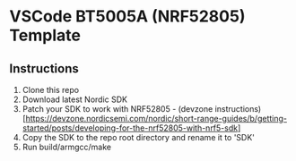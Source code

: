 # VSCode BT5005A (NRF52805) Template

## Instructions
1. Clone this repo
2. Download latest Nordic SDK
3. Patch your SDK to work with NRF52805 - (devzone instructions) [https://devzone.nordicsemi.com/nordic/short-range-guides/b/getting-started/posts/developing-for-the-nrf52805-with-nrf5-sdk]
4. Copy the SDK to the repo root directory and rename it to 'SDK'
5. Run build/armgcc/make
